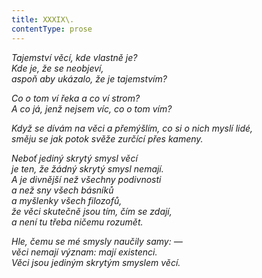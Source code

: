```yaml
---
title: XXXIX\.
contentType: prose
---
```


<section>

_Tajemství věcí, kde vlastně je?  
Kde je, že se neobjeví,  
aspoň aby ukázalo, že je tajemstvím?_

</section>

<section>

_Co o tom ví řeka a co ví strom?  
A co já, jenž nejsem víc, co o tom vím?_

</section>

<section>

_Když se dívám na věci a přemýšlím, co si o nich myslí lidé,  
směju se jak potok svěže zurčící přes kameny._

</section>

<section>

_Neboť jediný skrytý smysl věcí  
je ten, že žádný skrytý smysl nemají.  
A je divnější než všechny podivnosti  
a než sny všech básníků  
a myšlenky všech filozofů,  
že věci skutečně jsou tím, čím se zdají,  
a není tu třeba ničemu rozumět._

</section>

<section>

_Hle, čemu se mé smysly naučily samy: —  
věci nemají význam: mají existenci.  
Věci jsou jediným skrytým smyslem věcí._

</section>
